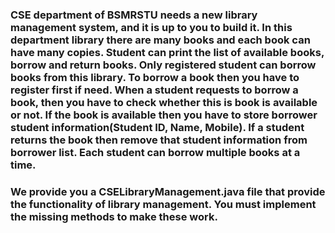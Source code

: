 ### CSE department of BSMRSTU needs a new library management system, and it is up to you to build it. In this department library there are many books and each book can have many copies. Student can print the list of available books, borrow and return books. Only registered student can borrow books from this library. To borrow a book then you have to register first if need. When a student requests to borrow a book, then you have to check whether this is book is available or not. If the book is available then you have to store borrower student information(Student ID, Name, Mobile). If a student returns the book then remove that student information from borrower list. Each student can borrow multiple books at a time.

### We provide you a CSELibraryManagement.java file that provide the functionality of library management. You must implement the missing methods to make these work.
